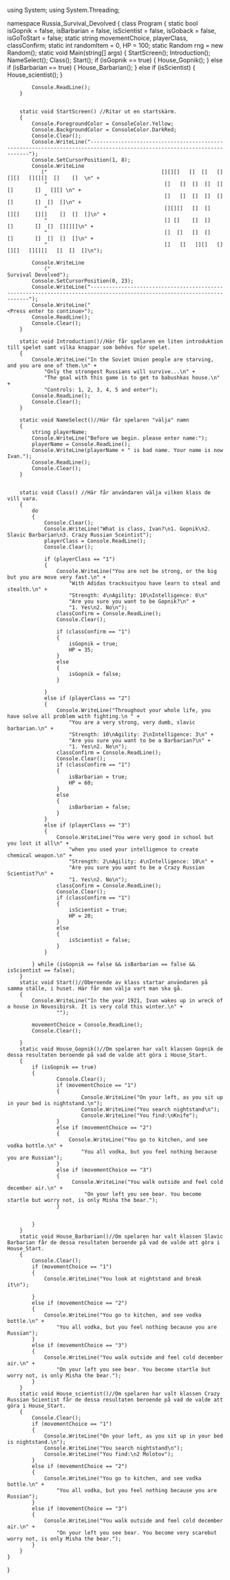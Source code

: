 using System;
using System.Threading;

namespace Russia_Survival_Devolved
{
    class Program
    {
        static bool isGopnik = false, isBarbarian = false, isScientist = false, isGoback = false, isGoToStart = false;
        static string movementChoice, playerClass, classConfirm;
        static int randomItem = 0, HP = 100;
        static Random rng = new Random();
        static void Main(string[] args)
        {
            StartScreen();
            Introduction();
            NameSelect();
            Class();
            Start();
            if (isGopnik == true)
            {
                House_Gopnik();
            }
            else if (isBarbarian == true)
            {
                House_Barbarian(); 
            }
            else if (isScientist)
            {
                House_scientist();
            }

            Console.ReadLine();
        }


        static void StartScreen() //Ritar ut en startskärm.
        {
            Console.ForegroundColor = ConsoleColor.Yellow;
            Console.BackgroundColor = ConsoleColor.DarkRed;
            Console.Clear();
            Console.WriteLine("------------------------------------------------------------------------------------------------------------------------");
            Console.SetCursorPosition(1, 8);
            Console.WriteLine
               ("                                     [][][]   []  []   [][][]   [][][]  []    []  \n" +
                "                                      []   []  []  []  []       []       []   [][] \n" +
                "                                      []   []  []  []  []       []       []  []  []\n" +
                "                                      [][][]   []  []   [][]     [][]    []  []  []\n" +
                "                                      [] []    []  []       []       []  []  [][][]\n" +
                "                                      []  []   []  []       []       []  []  []  []\n" +
                "                                      []   []   [][]   [][][]   [][][]   []  []  []\n");

            Console.WriteLine
                ("                                                    Survival Devolved");
            Console.SetCursorPosition(0, 23);
            Console.WriteLine("------------------------------------------------------------------------------------------------------------------------");
            Console.WriteLine("                                                <Press enter to continue>");
            Console.ReadLine();
            Console.Clear();
        }

        static void Introduction()//Här får spelaren en liten introduktion till spelet samt vilka knappar som behövs för spelet.
        {
            Console.WriteLine("In the Soviet Union people are starving, and you are one of them.\n" +
                "Only the strongest Russians will survive...\n" +
                "The goal with this game is to get to babushkas house.\n" +
                "Controls: 1, 2, 3, 4, 5 and enter");
            Console.ReadLine();
            Console.Clear();
        }

        static void NameSelect()//Här får spelaren "välja" namn
        {
            string playerName;
            Console.WriteLine("Before we begin. please enter name:");
            playerName = Console.ReadLine();
            Console.WriteLine(playerName + " is bad name. Your name is now Ivan.");
            Console.ReadLine();
            Console.Clear();
        }


        static void Class() //Här får användaren välja vilken klass de vill vara.
        {
            do
            {
                Console.Clear();
                Console.WriteLine("What is class, Ivan?\n1. Gopnik\n2. Slavic Barbarian\n3. Crazy Russian Sceintist");
                playerClass = Console.ReadLine();
                Console.Clear();

                if (playerClass == "1")
                {
                    Console.WriteLine("You are not be strong, or the big but you are move very fast.\n" +
                        "With Adidas tracksuityou have learn to steal and stealth.\n" +
                        "Strength: 4\nAgility: 10\nIntelligence: 6\n" 
                        "Are you sure you want to be Gopnik?\n" +
                        "1. Yes\n2. No\n");
                    classConfirm = Console.ReadLine();
                    Console.Clear();

                    if (classConfirm == "1")
                    {
                        isGopnik = true;
                        HP = 35;
                    }
                    else
                    {
                        isGopnik = false;
                    }

                }
                else if (playerClass == "2")
                {
                    Console.WriteLine("Throughout your whole life, you have solve all problem with fighting.\n " +
                        "You are a very strong, very dumb, slavic barbarian.\n" +
                        "Strength: 10\nAgility: 2\nIntelligence: 3\n" +
                        "Are you sure you want to be a Barbarian?\n" +
                        "1. Yes\n2. No\n");
                    classConfirm = Console.ReadLine();
                    Console.Clear();
                    if (classConfirm == "1")
                    {
                        isBarbarian = true;
                        HP = 60;
                    }
                    else
                    {
                        isBarbarian = false;
                    }
                }
                else if (playerClass == "3")
                {
                    Console.WriteLine("You were very good in school but you lost it all\n" +
                        "when you used your intelligence to create chemical weapon.\n" +
                        "Strength: 2\nAgility: 4\nIntelligence: 10\n" +
                        "Are you sure you want to be a Crazy Russian Scientist?\n" +
                        "1. Yes\n2. No\n");
                    classConfirm = Console.ReadLine();
                    Console.Clear();
                    if (classConfirm == "1")
                    {
                        isScientist = true;
                        HP = 20;
                    }
                    else
                    {
                        isScientist = false;
                    }
                }

            } while (isGopnik == false && isBarbarian == false && isScientist == false);
        }
        static void Start()//Oberoende av klass startar användaren på samma ställe, i huset. Här får man välja vart man ska gå.
        {
            Console.WriteLine("In the year 1921, Ivan wakes up in wreck of a house in Novosibirsk. It is very cold this winter.\n" +
                    "");

            movementChoice = Console.ReadLine();
            Console.Clear();

        }
        static void House_Gopnik()//Om spelaren har valt klassen Gopnik de dessa resultaten beroende på vad de valde att göra i House_Start.
        {
            if (isGopnik == true)
            {
                    Console.Clear();
                    if (movementChoice == "1")
                    {
                            Console.WriteLine("On your left, as you sit up in your bed is nightstand.\n");
                            Console.WriteLine("You search nightstand\n");
                            Console.WriteLine("You find:\nKnife");
                    }
                    else if (movementChoice == "2")
                    {
                        Console.WriteLine("You go to kitchen, and see vodka bottle.\n" +
                            "You all vodka, but you feel nothing because you are Russian");
                    }
                    else if (movementChoice == "3")
                    {
                         Console.WriteLine("You walk outside and feel cold december air.\n" +
                             "On your left you see bear. You become startle but worry not, is only Misha the bear.");
                    }

                
            }
        }
        static void House_Barbarian()//Om spelaren har valt klassen Slavic Barbarian får de dessa resultaten beroende på vad de valde att göra i House_Start.
        {
            Console.Clear();
            if (movementChoice == "1")
            {
                Console.WriteLine("You look at nightstand and break it\n");
                
            }
            else if (movementChoice == "2")
            {
                Console.WriteLine("You go to kitchen, and see vodka bottle.\n" +
                    "You all vodka, but you feel nothing because you are Russian");
            }
            else if (movementChoice == "3")
            {
                Console.WriteLine("You walk outside and feel cold december air.\n" +
                    "On your left you see bear. You become startle but worry not, is only Misha the bear.");
            }
        }
        static void House_scientist()//Om spelaren har valt klassen Crazy Russian Scientist får de dessa resultaten beroende på vad de valde att göra i House_Start.
        {
            Console.Clear();
            if (movementChoice == "1")
            {
                Console.WriteLine("On your left, as you sit up in your bed is nightstand.\n");
                Console.WriteLine("You search nightstand\n");
                Console.WriteLine("You find:\n2 Molotov");
            }
            else if (movementChoice == "2")
            {
                Console.WriteLine("You go to kitchen, and see vodka bottle.\n" +
                    "You all vodka, but you feel nothing because you are Russian");
            }
            else if (movementChoice == "3")
            {
                Console.WriteLine("You walk outside and feel cold december air.\n" +
                    "On your left you see bear. You become very scarebut worry not, is only Misha the bear.");
            }
        }       
    }
}

